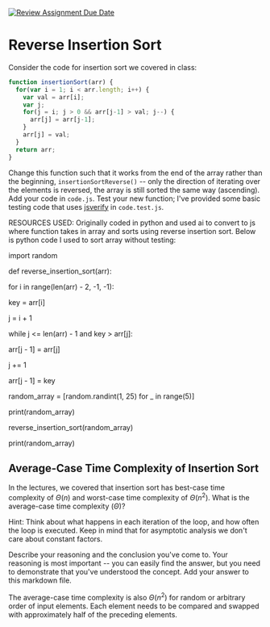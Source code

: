 [![Review Assignment Due Date](https://classroom.github.com/assets/deadline-readme-button-24ddc0f5d75046c5622901739e7c5dd533143b0c8e959d652212380cedb1ea36.svg)](https://classroom.github.com/a/Bi-S25fM)
# Reverse Insertion Sort

Consider the code for insertion sort we covered in class:

```javascript
function insertionSort(arr) {
  for(var i = 1; i < arr.length; i++) {
    var val = arr[i];
    var j;
    for(j = i; j > 0 && arr[j-1] > val; j--) {
      arr[j] = arr[j-1];
    }
    arr[j] = val;
  }
  return arr;
}
```

Change this function such that it works from the end of the array rather than
the beginning, `insertionSortReverse()` -- only the direction of
iterating over the elements is reversed, the array is still sorted the same way
(ascending). Add your code in `code.js`. Test your new function; I've provided
some basic testing code that uses [jsverify](https://jsverify.github.io/) in
`code.test.js`.

RESOURCES USED: Originally coded in python and used ai to convert to js where function takes in array and sorts using reverse insertion sort. Below is python code I used to sort array without testing:

import random

def reverse_insertion_sort(arr):
    
for i in range(len(arr) - 2, -1, -1):
        
key = arr[i]

j = i + 1

while j <= len(arr) - 1 and key > arr[j]:

arr[j - 1] = arr[j]

j += 1

arr[j - 1] = key


random_array = [random.randint(1, 25) for _ in range(5)]

print(random_array)

reverse_insertion_sort(random_array)

print(random_array)




## Average-Case Time Complexity of Insertion Sort

In the lectures, we covered that insertion sort has best-case time complexity of
$\Theta(n)$ and worst-case time complexity of $\Theta(n^2)$. What is the
average-case time complexity ($\Theta$)?

Hint: Think about what happens in each iteration of the loop, and how often the
loop is executed. Keep in mind that for asymptotic analysis we don't care about
constant factors.

Describe your reasoning and the conclusion you've come to. Your reasoning is
most important -- you can easily find the answer, but you need to demonstrate
that you've understood the concept. Add your answer to this markdown file.


The average-case time complexity is also $\Theta(n^2)$ for random or arbitrary order of input elements. Each element needs to be compared and swapped with approximately half of the preceding elements.
